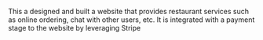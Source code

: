 This a designed and built a website that provides restaurant services such as online ordering, chat with other users, etc. 
It is integrated with a payment stage to the website by leveraging Stripe
